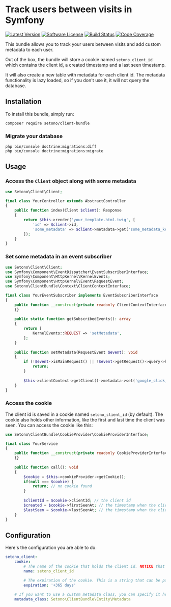 # Track users between visits in Symfony 

[![Latest Version][ico-version]][link-packagist]
[![Software License][ico-license]](LICENSE)
[![Build Status][ico-github-actions]][link-github-actions]
[![Code Coverage][ico-code-coverage]][link-code-coverage]

This bundle allows you to track your users between visits and add custom metadata to each user.

Out of the box, the bundle will store a cookie named `setono_client_id` which contains the client id, a created timestamp and a last seen timestamp.

It will also create a new table with metadata for each client id. The metadata functionality is lazy loaded, so if you don't use it, it will not query the database.

## Installation

To install this bundle, simply run:

```shell
composer require setono/client-bundle
```

### Migrate your database

```shell
php bin/console doctrine:migrations:diff
php bin/console doctrine:migrations:migrate
```

## Usage

### Access the `Client` object along with some metadata

```php
use Setono\Client\Client;

final class YourController extends AbstractController
{
    public function index(Client $client): Response
    {
        return $this->render('your_template.html.twig', [
            'id' => $client->id,
            'some_metadata' => $client->metadata->get('some_metadata_key'), // this call will initialize the metadata object from the database
        ]);
    }
}
```

### Set some metadata in an event subscriber

```php
use Setono\Client\Client;
use Symfony\Component\EventDispatcher\EventSubscriberInterface;
use Symfony\Component\HttpKernel\KernelEvents;
use Symfony\Component\HttpKernel\Event\RequestEvent;
use Setono\ClientBundle\Context\ClientContextInterface;

final class YourEventSubscriber implements EventSubscriberInterface
{
    public function __construct(private readonly ClientContextInterface $clientContext)
    {}
    
    public static function getSubscribedEvents(): array
    {
        return [
            KernelEvents::REQUEST => 'setMetadata',
        ];
    }
    
    public function setMetadata(RequestEvent $event): void
    {
        if (!$event->isMainRequest() || !$event->getRequest()->query->has('gclid')) {
            return;
        }
        
        $this->clientContext->getClient()->metadata->set('google_click_id', $event->getRequest()->query->get('gclid'));
    }
}
```

### Access the cookie

The client id is saved in a cookie named `setono_client_id` (by default). The cookie also holds other information, like
the first and last time the client was seen. You can access the cookie like this:

```php
use Setono\ClientBundle\CookieProvider\CookieProviderInterface;

final class YourService
{
    public function __construct(private readonly CookieProviderInterface $cookieProvider)
    {}
    
    public function call(): void
    {
        $cookie = $this->cookieProvider->getCookie();
        if(null === $cookie) {
            return; // no cookie found
        }
        
        $clientId = $cookie->clientId; // the client id
        $created = $cookie->firstSeenAt; // the timestamp when the client was first seen
        $lastSeen = $cookie->lastSeenAt; // the timestamp when the client was last seen
    }
}
```

## Configuration

Here's the configuration you are able to do:

```yaml
setono_client:
    cookie:
        # The name of the cookie that holds the client id. NOTICE that if you change this value, all clients with a cookie with the old name will be considered new clients
        name: setono_client_id

        # The expiration of the cookie. This is a string that can be parsed by strtotime
        expiration: '+365 days'
    
    # If you want to use a custom metadata class, you can specify it here    
    metadata_class: Setono\ClientBundle\Entity\Metadata
```

[ico-version]: https://poser.pugx.org/setono/client-bundle/v/stable
[ico-license]: https://poser.pugx.org/setono/client-bundle/license
[ico-github-actions]: https://github.com/Setono/client-bundle/workflows/build/badge.svg
[ico-code-coverage]: https://codecov.io/gh/Setono/client-bundle/branch/badge.svg

[link-packagist]: https://packagist.org/packages/setono/client-bundle
[link-github-actions]: https://github.com/Setono/client-bundle/actions
[link-code-coverage]: https://codecov.io/gh/Setono/client-bundle
